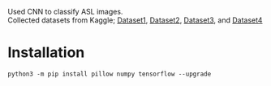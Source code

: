 Used CNN to classify ASL images.<br>
Collected datasets from Kaggle;
[Dataset1](https://www.kaggle.com/datasets/grassknoted/asl-alphabet),
[Dataset2](https://www.kaggle.com/datasets/ayuraj/asl-dataset),
[Dataset3](https://www.kaggle.com/datasets/kapillondhe/american-sign-language), and
[Dataset4](https://www.kaggle.com/datasets/joannracheljacob/american-sign-language-dataset)

<h1>Installation</h1>
<code>python3 -m pip install pillow numpy tensorflow --upgrade</code>
